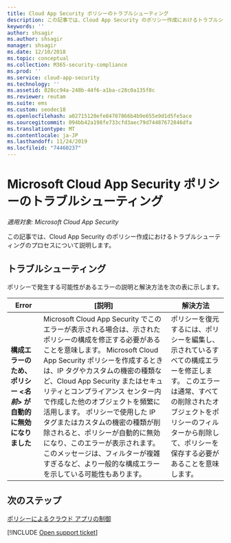```yaml
---
title: Cloud App Security ポリシーのトラブルシューティング
description: この記事では、Cloud App Security のポリシー作成におけるトラブルシューティングのプロセスについて説明します。
keywords: ''
author: shsagir
ms.author: shsagir
manager: shsagir
ms.date: 12/10/2018
ms.topic: conceptual
ms.collection: M365-security-compliance
ms.prod: ''
ms.service: cloud-app-security
ms.technology: ''
ms.assetid: 828cc94a-248b-44f6-a1ba-c28c0a135f8c
ms.reviewer: reutam
ms.suite: ems
ms.custom: seodec18
ms.openlocfilehash: a02715120efe84707866b4b9e655e9d1d5fe5ace
ms.sourcegitcommit: 094bb42a198fe733cfd3aec79d74487672846dfa
ms.translationtype: MT
ms.contentlocale: ja-JP
ms.lasthandoff: 11/24/2019
ms.locfileid: "74460237"
---
```

# <a name="troubleshooting-microsoft-cloud-app-security-policies"></a>Microsoft Cloud App Security ポリシーのトラブルシューティング

*適用対象: Microsoft Cloud App Security*

この記事では、Cloud App Security のポリシー作成におけるトラブルシューティングのプロセスについて説明します。

## <a name="troubleshooting"></a>トラブルシューティング

ポリシーで発生する可能性があるエラーの説明と解決方法を次の表に示します。

|Error|[説明]|解決方法|
|----|----|----|
| **構成エラーのため、ポリシー <*名前*> が自動的に無効になりました**|Microsoft Cloud App Security でこのエラーが表示される場合は、示されたポリシーの構成を修正する必要があることを意味します。 Microsoft Cloud App Security ポリシーを作成するときは、IP タグやカスタムの機密の種類など、Cloud App Security またはセキュリティとコンプライアンス センター内で作成した他のオブジェクトを頻繁に活用します。 ポリシーで使用した IP タグまたはカスタムの機密の種類が削除されると、ポリシーが自動的に無効になり、このエラーが表示されます。 このメッセージは、フィルターが複雑すぎるなど、より一般的な構成エラーを示している可能性もあります。 |ポリシーを復元するには、ポリシーを編集し、示されているすべての構成エラーを修正します。 このエラーは通常、すべての削除されたオブジェクトをポリシーのフィルターから削除して、ポリシーを保存する必要があることを意味します。|

## <a name="next-steps"></a>次のステップ

[ポリシーによるクラウド アプリの制御](control-cloud-apps-with-policies.md)

[!INCLUDE [Open support ticket](includes/support.md)]

